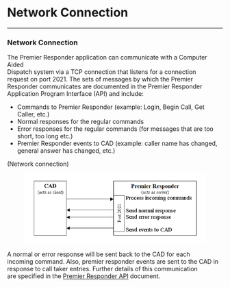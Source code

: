 # Network Connection

***

### **Network Connection**

The Premier Responder application can communicate with a Computer Aided
\
Dispatch system via a TCP connection that listens for a connection
\
request on port 2021.  The sets of messages by which the Premier
\
Responder communicates are documented in the Premier Responder
\
Application Program Interface (API) and include:

* Commands to Premier Responder (example: Login, Begin Call, Get
  \
  Caller, etc.)
* Normal responses for the regular commands
* Error responses for the regular commands (for messages that are too
  \
  short, too long etc.)
* Premier Responder events to CAD (example: caller name has changed,
  \
  general answer has changed, etc.)

(Network connection)

<figure><img src=".gitbook/assets/Network connection_files/image001.png" alt=""><figcaption></figcaption></figure>

A normal or error response will be sent back to the CAD for each
\
incoming command.  Also, premier responder events are sent to the CAD in
\
response to call taker entries.  Further details of this communication
\
are specified in the [Premier Responder
API](APCO%20911Adviser%20API.md) document.
